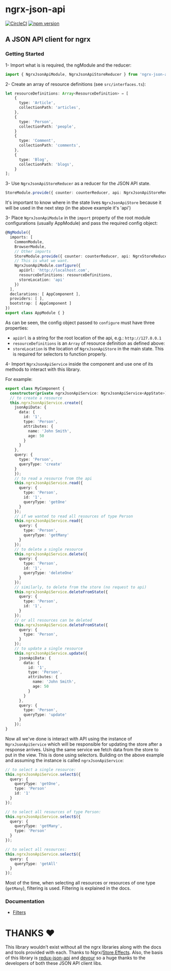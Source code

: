 # ngrx-json-api

[![CircleCI](https://circleci.com/gh/abdulhaq-e/ngrx-json-api.svg?style=shield&circle-token=:af0b4d120bc34d24279b9d3266d0db5fe0293d3b)](https://circleci.com/gh/abdulhaq-e/ngrx-json-api) [![npm version](https://badge.fury.io/js/ngrx-json-api.svg)](https://badge.fury.io/js/ngrx-json-api)

## A JSON API client for ngrx

### Getting Started

1- Import what is is required, the ngModule and the reducer:

```typescript
import { NgrxJsonApiModule, NgrxJsonApiStoreReducer } from 'ngrx-json-api'.
```

2- Create an array of resource definitions (see `src/interfaces.ts`):

```typescript
let resourceDefinitions: Array<ResourceDefinition> = [
    {
      type: 'Article',
      collectionPath: 'articles',
    },
    {
      type: 'Person',
      collectionPath: 'people',
    }
    {
      type: 'Comment',
      collectionPath: 'comments',
    },
    {
      type: 'Blog',
      collectionPath: 'blogs',
    }
];
```

3- Use `NgrxJsonApiStoreReducer` as a reducer for the JSON API state.

```typescript
StoreModule.provide({ counter: counterReducer, api: NgrxJsonApiStoreReducer})
```

It's important to know where in the state lives `NgrxJsonApiStore` because it will be used in the next step (in the above example it's 'api')

3- Place `NgrxJsonApiModule` in the `import` property of the root module configurations (usually AppModule) and pass the required config object:

```typescript
@NgModule({
  imports: [
    CommonModule,
    BrowserModule,
    // Other imports
    StoreModule.provide({ counter: counterReducer, api: NgrxStoreReducer}),
    // This is what we want.
    NgrxJsonApiModule.configure({
      apiUrl: 'http://localhost.com',
      resourceDefinitions: resourceDefinitions,
      storeLocation: 'api'
    })
  ],
  declarations: [ AppComponent ],
  providers: [ ],
  bootstrap: [ AppComponent ]
})
export class AppModule { }
```

As can be seen, the config object passed to `configure` must have three properties:
- `apiUrl` is a string for the root location of the api, e.g.: `http://127.0.0.1`
- `resourceDefinitions` is an `Array` of resource definition as defined above:
- `storeLocation` is the location of `NgrxJsonApiStore` in the main state. This is required for selectors to function properly.

4- Import `NgrxJsonApiService` inside the component and use one of its methods to interact with this library.

For example:

```ts
export class MyComponent {
  constructor(private ngrxJsonApiService: NgrxJsonApiService<AppState>) {}
  // to create a resource
  this.ngrxJsonApiService.create({
    jsonApiData: {
      data: {
        id: '1',
        type: 'Person',
        attributes: {
          name: 'John Smith',
          age: 50
        }          
      }
    },
    query: {
      type: 'Person',
      queryType: 'create'
    }
    });
    // to read a resource from the api
    this.ngrxJsonApiService.read({
      query: {
        type: 'Person',
        id: '1',
        queryType: 'getOne'
      }
    });
    // if we wanted to read all resources of type Person
    this.ngrxJsonApiService.read({
      query: {
        type: 'Person',
        queryType: 'getMany'
      }
    });
    // to delete a single resource
    this.ngrxJsonApiService.delete({
      query: {
        type: 'Person',
        id: '1',
        queryType: 'deleteOne'
      }
    });
    // similarly, to delete from the store (no request to api)
    this.ngrxJsonApiService.deleteFromState({
      query: {
        type: 'Person',
        id: '1',
      }
    });
    // or all resources can be deleted
    this.ngrxJsonApiService.deleteFromState({
      query: {
        type: 'Person',
      }
    });
    // to update a single resource
    this.ngrxJsonApiService.update({
      jsonApiData: {
        data: {
          id: '1',
          type: 'Person',
          attributes: {
            name: 'John Smith',
            age: 50
          }          
        }
      },
      query: {
        type: 'Person',
        queryType: 'update'
      }
    });
}
```

Now all we've done is interact with API using the instance of `NgrxJsonApiService` which will be responsible for updating the store after a response arrives. Using the same service we fetch data from the store to put in the view. This is done using selectors. Building on the above example and assuming the instance is called `ngrxJsonApiService`:

```ts
// to select a single resource:
this.ngrxJsonApiService.select$({
  query: {
    queryType: 'getOne',
    type: 'Person'
    id: '1'
  }
});

// to select all resources of type Person:
this.ngrxJsonApiService.select$({
  query: {
    queryType: 'getMany',
    type: 'Person'
  }
});

// to select all resources:
this.ngrxJsonApiService.select$({
  query: {
    queryType: 'getAll'
  }
});
```

Most of the time, when selecting all resources or resources of one type (`getMany`), filtering is used. Filtering is explained in the docs.

### Documentation

* [Filters](./docs/filters.md)

# THANKS :heart:

This library wouldn't exist without all the ngrx libraries along with the docs and tools provided with each. Thanks to Ngrx/[Store](https://github.com/ngrx/store),[Effects](https://github.com/ngrx/effects). Also, the basis of this library is [redux-json-api](https://github.com/dixieio/redux-json-api) and [devour](https://github.com/twg/devour) so a huge thanks to the developers of both these JSON API client libs.
